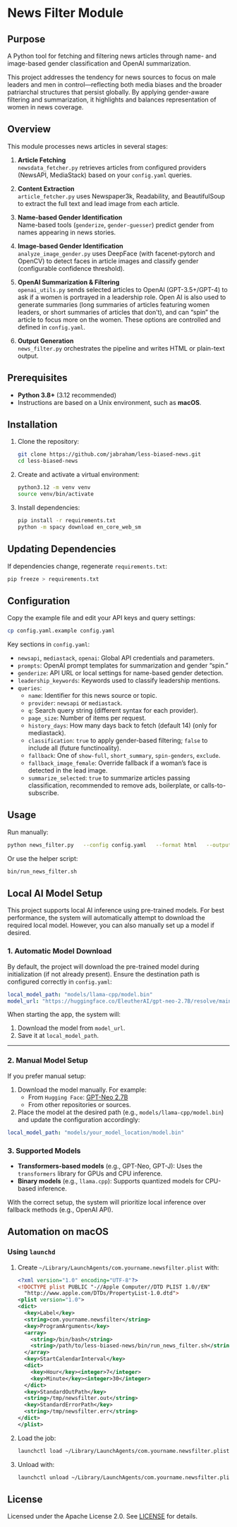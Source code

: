 # News Filter Module

## Purpose

A Python tool for fetching and filtering news articles through name- and image-based gender classification and OpenAI summarization.

This project addresses the tendency for news sources to focus on male leaders and men in control—reflecting both media biases and the broader patriarchal structures that persist globally. By applying gender-aware filtering and summarization, it highlights and balances representation of women in news coverage.

## Overview

This module processes news articles in several stages:

1. **Article Fetching**  
   `newsdata_fetcher.py` retrieves articles from configured providers (NewsAPI, MediaStack) based on your `config.yaml` queries.

2. **Content Extraction**  
   `article_fetcher.py` uses Newspaper3k, Readability, and BeautifulSoup to extract the full text and lead image from each article.

3. **Name-based Gender Identification**  
    Name-based tools (`genderize`, `gender-guesser`) predict gender from names appearing in news stories.

4. **Image-based Gender Identification**  
   `analyze_image_gender.py` uses DeepFace (with facenet-pytorch and OpenCV) to detect faces in article images and classify gender (configurable confidence threshold).

5. **OpenAI Summarization & Filtering**  
   `openai_utils.py` sends selected articles to OpenAI (GPT-3.5+/GPT-4) to ask if a women is portrayed in a leadership role.  Open AI is also used to generate summaries (long summaries of articles featuring women leaders, or short summaries of articles that don't), and can “spin” the article to focus more on the women.  These options are controlled and defined in `config.yaml`.

6. **Output Generation**  
   `news_filter.py` orchestrates the pipeline and writes HTML or plain-text output.

## Prerequisites

- **Python 3.8+** (3.12 recommended)
- Instructions are based on a Unix environment, such as **macOS**.

## Installation

1. Clone the repository:
   ```bash
   git clone https://github.com/jabraham/less-biased-news.git
   cd less-biased-news
   ```

2. Create and activate a virtual environment:
   ```bash
   python3.12 -m venv venv
   source venv/bin/activate
   ```

3. Install dependencies:
   ```bash
   pip install -r requirements.txt
   python -m spacy download en_core_web_sm
   ```

## Updating Dependencies

If dependencies change, regenerate `requirements.txt`:
```bash
pip freeze > requirements.txt
```

## Configuration

Copy the example file and edit your API keys and query settings:

```bash
cp config.yaml.example config.yaml
```

Key sections in `config.yaml`:

- `newsapi`, `mediastack`, `openai`: Global API credentials and parameters.
- `prompts`: OpenAI prompt templates for summarization and gender “spin.”
- `genderize`: API URL or local settings for name-based gender detection.
- `leadership_keywords`: Keywords used to classify leadership mentions.
- `queries`:  
  - `name`: Identifier for this news source or topic.  
  - `provider`: `newsapi` or `mediastack`.  
  - `q`: Search query string (different syntax for each provider).
  - `page_size`: Number of items per request.  
  - `history_days`: How many days back to fetch (default 14) (only for mediastack).
  - `classification`: `true` to apply gender-based filtering; `false` to include all (future functinoality).  
  - `fallback`: One of `show-full`, `short_summary`, `spin-genders`, `exclude`.  
  - `fallback_image_female`: Override fallback if a woman’s face is detected in the lead image.  
  - `summarize_selected`: `true` to summarize articles passing classification, recommended to remove ads, boilerplate, or calls-to-subscribe.

## Usage

Run manually:

```bash
python news_filter.py   --config config.yaml   --format html   --output news_$(date +%Y-%m-%d).html   --log INFO
```

Or use the helper script:

```bash
bin/run_news_filter.sh
```
## Local AI Model Setup

This project supports local AI inference using pre-trained models. For best performance, the system will automatically attempt to download the required local model. However, you can also manually set up a model if desired.

### 1. Automatic Model Download
By default, the project will download the pre-trained model during initialization (if not already present). Ensure the destination path is configured correctly in `config.yaml`:

```yaml
local_model_path: "models/llama-cpp/model.bin"
model_url: "https://huggingface.co/EleutherAI/gpt-neo-2.7B/resolve/main/config.json"
```

When starting the app, the system will:
1. Download the model from `model_url`.
2. Save it at `local_model_path`.

---

### 2. Manual Model Setup
If you prefer manual setup:
1. Download the model manually. For example:
   - From `Hugging Face`: [GPT-Neo 2.7B](https://huggingface.co/EleutherAI/gpt-neo-2.7B)
   - From other repositories or sources.
2. Place the model at the desired path (e.g., `models/llama-cpp/model.bin`) and update the configuration accordingly:

```yaml
local_model_path: "models/your_model_location/model.bin"
```

### 3. Supported Models
- **Transformers-based models** (e.g., GPT-Neo, GPT-J): Uses the `transformers` library for GPUs and CPU inference.
- **Binary models** (e.g., `llama.cpp`): Supports quantized models for CPU-based inference.

With the correct setup, the system will prioritize local inference over fallback methods (e.g., OpenAI API).


## Automation on macOS

### Using `launchd`

1. Create `~/Library/LaunchAgents/com.yourname.newsfilter.plist` with:

   ```xml
   <?xml version="1.0" encoding="UTF-8"?>
   <!DOCTYPE plist PUBLIC "-//Apple Computer//DTD PLIST 1.0//EN"
     "http://www.apple.com/DTDs/PropertyList-1.0.dtd">
   <plist version="1.0">
   <dict>
     <key>Label</key>
     <string>com.yourname.newsfilter</string>
     <key>ProgramArguments</key>
     <array>
       <string>/bin/bash</string>
       <string>/path/to/less-biased-news/bin/run_news_filter.sh</string>
     </array>
     <key>StartCalendarInterval</key>
     <dict>
       <key>Hour</key><integer>7</integer>
       <key>Minute</key><integer>30</integer>
     </dict>
     <key>StandardOutPath</key>
     <string>/tmp/newsfilter.out</string>
     <key>StandardErrorPath</key>
     <string>/tmp/newsfilter.err</string>
   </dict>
   </plist>
   ```

2. Load the job:
   ```bash
   launchctl load ~/Library/LaunchAgents/com.yourname.newsfilter.plist
   ```

3. Unload with:
   ```bash
   launchctl unload ~/Library/LaunchAgents/com.yourname.newsfilter.plist
   ```

## License

Licensed under the Apache License 2.0. See [LICENSE](LICENSE) for details.
